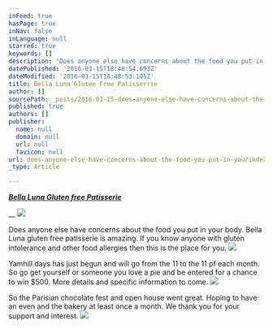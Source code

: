 ```yaml
---
inFeed: true
hasPage: true
inNav: false
inLanguage: null
starred: true
keywords: []
description: "Does anyone else have concerns about the food you put in your body. Bella Luna gluten free patisserie is amazing. If you \_know anyone with gluten intolerance and other food allergies then this is the place for you."
datePublished: '2016-03-15T18:48:54.693Z'
dateModified: '2016-03-15T18:48:53.105Z'
title: Bella Luna Gluten Free Patisserrie
author: []
sourcePath: _posts/2016-03-15-does-anyone-else-have-concerns-about-the-food-you-put-in-you.md
published: true
authors: []
publisher:
  name: null
  domain: null
  url: null
  favicon: null
url: does-anyone-else-have-concerns-about-the-food-you-put-in-you/index.html
_type: Article

---
```

_**[Bella Luna Gluten free Patisserie][0]**_

__
![](https://the-grid-user-content.s3-us-west-2.amazonaws.com/b9e5a044-123e-4925-82f5-b3cb22a834aa.jpg)

Does anyone else have concerns about the food you put in your body. Bella Luna gluten free patisserie is amazing. If you  know anyone with gluten intolerance and other food allergies then this is the place for you.[][1][][0]
![](https://the-grid-user-content.s3-us-west-2.amazonaws.com/9041adfe-13be-4805-aba4-b907ad44a6c3.jpg)

Yamhill days has just begun and will go from the 11 to the 11 pf each month. So go get yourself or someone you love a pie and be entered for a chance to win $500\. More details and specific information to come.
![](https://the-grid-user-content.s3-us-west-2.amazonaws.com/4ffa93ca-c6ac-44dd-9b27-4458ee8480b8.jpg)

So the Parisian chocolate fest and open house went great. Hoping to have an even and the bakery at least once a month. We thank you for your support and interest.
![](https://the-grid-user-content.s3-us-west-2.amazonaws.com/834b4b0f-b4d5-4b27-9a45-9f2ef17a88a1.jpg)

[0]: null
[1]: https://www.facebook.com/bellalunapatisserie/?fref=ts
